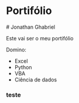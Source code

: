 <h1> Portifólio </h1>
# Jonathan Ghabriel


Este vai ser o meu portifólio

Domino:

* Excel
* Python
* VBA
* Ciência de dados

### teste
